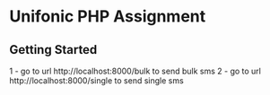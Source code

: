 # Unifonic PHP Assignment


## Getting Started

1 - go to url http://localhost:8000/bulk to send bulk sms 
2 - go to url http://localhost:8000/single to send single sms